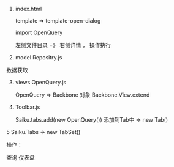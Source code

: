 1. index.html  

    template => template-open-dialog

    import OpenQuery

    左侧文件目录 =》 右侧详情 ， 操作执行


2. model 
    Repositry.js 


数据获取



3. views 
    OpenQuery.js

    OpenQuery => Backbone 对象  Backbone.View.extend
 



4. Toolbar.js

    Saiku.tabs.add(new OpenQuery()) 添加到Tab中 => new Tab()




5 Saiku.Tabs  => new TabSet()




操作：

查询
仪表盘